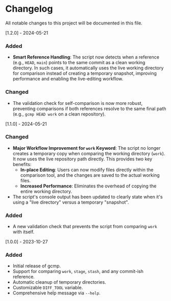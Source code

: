 # Changelog
All notable changes to this project will be documented in this file.

[1.2.0] - 2024-05-21
### Added
- **Smart Reference Handling**: The script now detects when a reference (e.g., `HEAD`, `main`) points to the same commit as a clean working directory. In such cases, it automatically uses the live working directory for comparison instead of creating a temporary snapshot, improving performance and enabling the live-editing workflow.

### Changed
- The validation check for self-comparison is now more robust, preventing comparisons if both references resolve to the same final path (e.g., `gcmp HEAD work` on a clean repository).


[1.1.0] - 2024-05-21
### Changed
- **Major Workflow Improvement for `work` Keyword**: The script no longer creates a temporary copy when comparing the working directory (`work`). It now uses the live repository path directly. This provides two key benefits:
    - **In-place Editing**: Users can now modify files directly within the comparison tool, and the changes are saved to the actual working files.
    - **Increased Performance**: Eliminates the overhead of copying the entire working directory.
- The script's console output has been updated to clearly state when it's using a "live directory" versus a temporary "snapshot".

### Added
- A new validation check that prevents the script from comparing `work` with itself.


[1.0.0] - 2023-10-27
### Added
- Initial release of gcmp.
- Support for comparing `work`, `stage`, `stash`, and any commit-ish reference.
- Automatic cleanup of temporary directories.
- Customizable `DIFF_TOOL` variable.
- Comprehensive help message via `--help`.